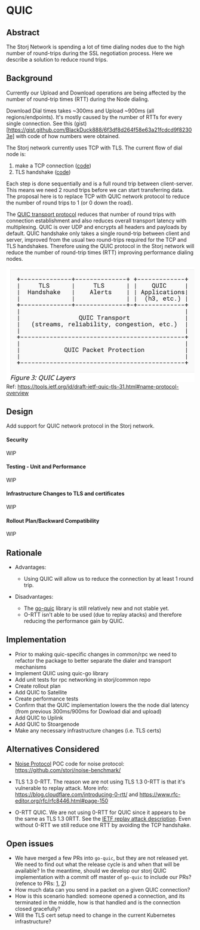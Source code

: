 # QUIC

## Abstract

The Storj Network is spending a lot of time dialing nodes due to the high number of round-trips during the SSL negotiation process. Here we describe a solution to reduce round trips.

## Background

Currently our Upload and Download operations are being affected by the number of round-trip times (RTT) during the Node dialing.

Download Dial times takes ~300ms and Upload ~900ms (all regions/endpoints). It's mostly caused by the number of RTTs for every single connection. See this (gist)[https://gist.github.com/BlackDuck888/6f3df8d264f58e63a21fcdcd9f82303e] with code of how numbers were obtained.

The Storj network currently uses TCP with TLS. The current flow of dial node is:
1. make a TCP connection ([code](https://github.com/storj/common/blob/master/rpc/connector.go#L70))
2. TLS handshake ([code](https://github.com/storj/common/blob/master/rpc/connector.go#L79))

Each step is done sequentially and is a full round trip between client-server. This means we need 2 round trips before we can start transferring data. The proposal here is to replace TCP with QUIC network protocol to reduce the number of round trips to 1 (or 0 down the road).

The [QUIC transport protocol](https://tools.ietf.org/html/draft-ietf-quic-transport-29) reduces that number of round trips with connection establishment and also reduces overall transport latency with multiplexing. QUIC is over UDP and encrypts all headers and payloads by default. QUIC handshake only takes a single round-trip between client and server, improved from the usual two round-trips required for the TCP and TLS handshakes. Therefore using the QUIC protocol in the Storj network will reduce the number of round-trip times (RTT) improving performance dialing nodes.

![QUIC layers](images/quic-layers.png)
Ref: https://tools.ietf.org/id/draft-ietf-quic-tls-31.html#name-protocol-overview

## Design

Add support for QUIC network protocol in the Storj network. 

#### Security
WIP

#### Testing - Unit and Performance
WIP

#### Infrastructure Changes to TLS and certificates
WIP

#### Rollout Plan/Backward Compatibility
WIP

## Rationale

- Advantages:
  - Using QUIC will allow us to reduce the connection by at least 1 round trip.

- Disadvantages:
  - The [go-quic](https://github.com/lucas-clemente/quic-go) library is still relatively new and not stable yet.
  - O-RTT isn't able to be used (due to replay atacks) and therefore reducing the performance gain by QUIC.

## Implementation

- Prior to making quic-specific changes in common/rpc we need to refactor the package to better separate the dialer and transport mechanisms
- Implement QUIC using quic-go library
- Add unit tests for rpc networking in storj/common repo
- Create rollout plan
- Add QUIC to Satellite
- Create performance tests
- Confirm that the QUIC implementation lowers the the node dial latency (from previous 300ms/900ms for Dowload dial and upload)
- Add QUIC to Uplink
- Add QUIC to Stoargenode
- Make any necessary infrastructure changes (i.e. TLS certs)

## Alternatives Considered

- [Noise Protocol](https://review.dev.storj.io/plugins/gitiles/storj/storj/+/refs/changes/02/1802/8/docs/blueprints/noise-protocol.md)
POC code for noise protocol: https://github.com/storj/noise-benchmark/

- TLS 1.3 0-RTT. The reason we are not using TLS 1.3 0-RTT is that it's vulnerable to replay attack.
More info: https://blog.cloudflare.com/introducing-0-rtt/ and https://www.rfc-editor.org/rfc/rfc8446.html#page-150

- O-RTT QUIC. We are not using 0-RTT for QUIC since it appears to be the same as TLS 1.3 0RTT. See the [IETF replay attack description](https://tools.ietf.org/id/draft-ietf-quic-tls-31.html#name-replay-attacks-with-0-rtt). Even without 0-RTT we still reduce one RTT by avoiding the TCP handshake.

## Open issues

- We have merged a few PRs into `go-quic`, but they are not released yet. We need to find out what the release cycle is and when that will be available? In the meantime, should we develop our storj QUIC implementation with a commit off master of `go-quic` to include our PRs? (refence to PRs: [1](https://github.com/lucas-clemente/quic-go/pull/2814), [2](https://github.com/lucas-clemente/quic-go/pull/2798))
- How much data can you send in a packet on a given QUIC connection?
- How is this scenario handled: someone opened a connection, and its terminated in the middle, how is that handled and is the connection closed gracefully?
- Will the TLS cert setup need to change in the current Kubernetes infrastructure?
